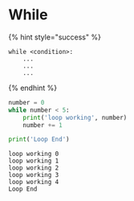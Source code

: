 # While

{% hint style="success" %}
```
while <condition>:
    ...
    ...
    ...
```
{% endhint %}

```python
number = 0
while number < 5:
    print('loop working', number)
    number += 1

print('Loop End')
```

```
loop working 0
loop working 1
loop working 2
loop working 3
loop working 4
Loop End
```
